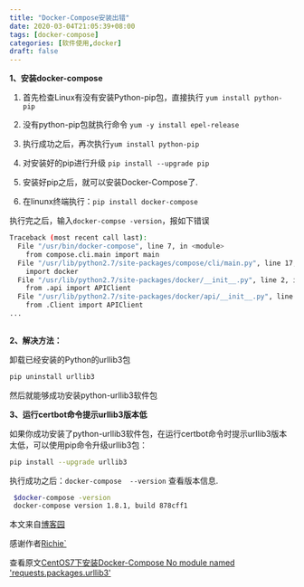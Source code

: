 ```yaml
---
title: "Docker-Compose安装出错"
date: 2020-03-04T21:05:39+08:00
tags: [docker-compose]
categories: [软件使用,docker]
draft: false
---
```

**1、安装docker-compose**

1. 首先检查Linux有没有安装Python-pip包，直接执行 `yum install python-pip`

1. 没有python-pip包就执行命令 `yum -y install epel-release`

1. 执行成功之后，再次执行`yum install python-pip`

1. 对安装好的pip进行升级 `pip install --upgrade pip`

1. 安装好pip之后，就可以安装Docker-Compose了.  
1. 在linunx终端执行：`pip install docker-compose`



执行完之后，输入`docker-compse -version`，报如下错误

```bash
Traceback (most recent call last):
  File "/usr/bin/docker-compose", line 7, in <module>
    from compose.cli.main import main
  File "/usr/lib/python2.7/site-packages/compose/cli/main.py", line 17, in <module>
    import docker
  File "/usr/lib/python2.7/site-packages/docker/__init__.py", line 2, in <module>
    from .api import APIClient
  File "/usr/lib/python2.7/site-packages/docker/api/__init__.py", line 2, in <module>
    from .Client import APIClient
...
    
```





**2、解决方法：**

卸载已经安装的Python的urllib3包

```bash
pip uninstall urllib3
```

然后就能够成功安装python-urllib3软件包

**3、运行certbot命令提示urllib3版本低**

如果你成功安装了python-urllib3软件包，在运行certbot命令时提示urllib3版本太低，可以使用pip命令升级urllib3包：

```bash
pip install --upgrade urllib3
```

执行成功之后：`docker-compose  --version` 查看版本信息.

```bash
 $docker-compose -version 
 docker-compose version 1.8.1, build 878cff1  
```





本文来自[博客园](https://www.cnblogs.com)

感谢作者[Richie`](https://home.cnblogs.com/u/richiewlq/)

查看原文[CentOS7下安装Docker-Compose No module named 'requests.packages.urllib3'](https://www.cnblogs.com/richiewlq/p/9203504.html)
